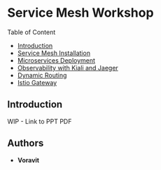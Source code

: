 # Service Mesh Workshop

Table of Content

 * [Introduction](#introduction)
 * [Service Mesh Installation](labs/00-install-service-mesh.md)
 * [Microservices Deployment](labs/01-microservice-deployment.md)
 * [Observability with Kiali and Jaeger](labs/02-observability.md)
 * [Dynamic Routing](labs/03-dynamic-routing.md)
 * [Istio Gateway](labs/04-ingress.md)

## Introduction

WIP - Link to PPT PDF



## Authors

* **Voravit** 

